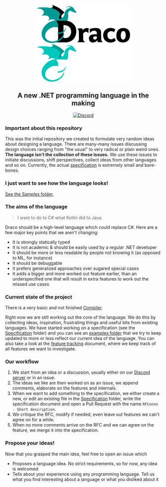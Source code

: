<p align="center">
    <img src="./Resources/Logo-Long.svg#gh-light-mode-only" width=60%>
    <img src="./Resources/Logo-Long-Inverted.svg#gh-dark-mode-only" width=60%>
</p>

<h2 align="center">A new .NET programming language in the making</h1>

<p align="center">
    <a href="https://discord.gg/gHfhpPFzYu"><img alt="Discord" src="https://badgen.net/discord/members/gHfhpPFzYu?icon=discord&color=D70&labelColor=F80&label=Join+our+Discord!"></a>
</p>

### Important about this repository

This was the initial repository we created to formulate very random ideas about designing a language. There are many-many issues discussing design choices ranging from "the usual" to very radical or plain weird ones. **The language isn't the collection of these issues.** We use these issues to initiate discussions, shift perspectives, collect ideas from other languages and so on. Currently, the actual [specification](Specification) is extremely small and bare-bones.

### I just want to see how the language looks!

[See the Samples folder.](./Samples/)

### The aims of the language

> I want to do to C# what Kotlin did to Java

Draco should be a high-level language which could replace C#. Here are a few major key points that we aren't changing:

 * It is strongly statically typed
 * It is not academic & should be easily used by a regular .NET developer
 * It should be more or less readable by people not knowing it (as opposed to ML, for instance)
 * It should be debuggable
 * It prefers generalized approaches over sugared special cases
 * It adds a bigger and more worked out feature earlier, than an underspecified one that will result in extra features to work out the missed use cases

### Current state of the project

There is a very basic and not finished [Compiler](https://github.com/Draco-lang/Compiler).

Right now we are still working out the core of the language. We do this by collecting ideas, inspiration, frustrating things and useful bits from existing languages. We have started working on a specification (see the [Specification](Specification) folder) and you can see an [examples folder](./Samples/) that we try to keep updated to more or less reflect our current idea of the language. You can also take a look at the [feature tracking](FeatureTracking.md) document, where we keep track of all features we want to investigate.

### Our workflow

 1. We start from an idea or a discussion, usually either on our [Discord server](https://discord.gg/gHfhpPFzYu) or in an issue.
 2. The ideas we like are then worked on as an issue, we append comments, elaborate on the features and internals.
 3. When we want to add something to the specification, we either create a new, or edit an existing file in the [Specification](Specification) folder, write the specification document and open a Pull Request with the name `RFCnnnn - Short description`.
 4. We critique the RFC, modify if needed, even leave out features we can't agree on for a while.
 5. When no more comments arrive on the RFC and we can agree on the feature, we merge it into the specification.

### Propose your ideas!

Now that you grasped the main idea, feel free to open an issue which

 * Proposes a language idea. No strict requirements, so for now, any idea is welcomed
 * Tells about your experience using any programming language. Tell us what you find interesting about a language or what you disliked about it
